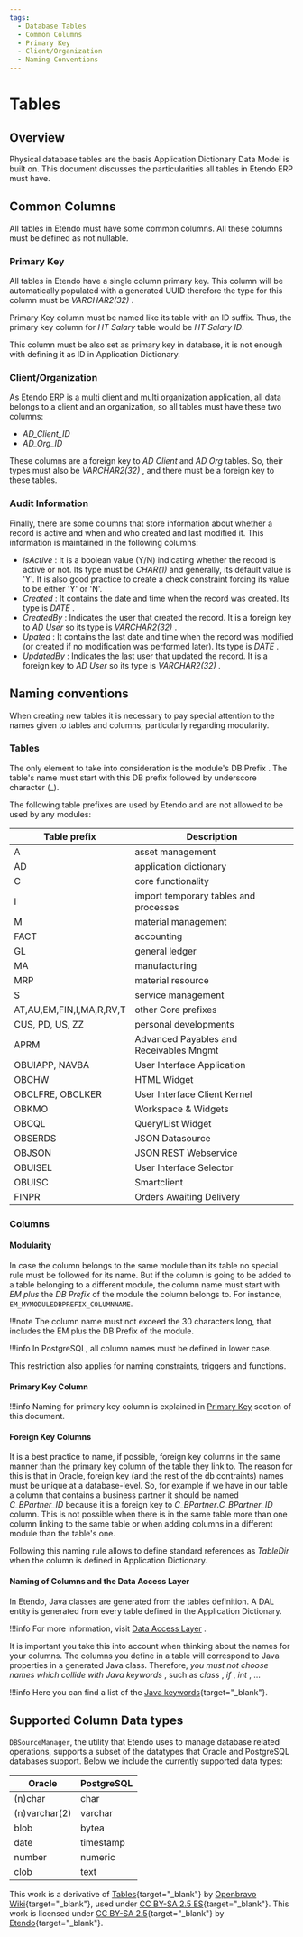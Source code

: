 ```yaml
---
tags: 
  - Database Tables
  - Common Columns
  - Primary Key
  - Client/Organization
  - Naming Conventions
---
```

#  Tables

  
##  Overview

Physical database tables are the basis  Application Dictionary Data Model  is
built on. This document discusses the particularities all tables in Etendo
ERP must have.

##  Common Columns

All tables in Etendo must have some common columns. All these columns
must be defined as not nullable.

###  Primary Key

All tables in Etendo have a single column primary key. This column will
be automatically populated with a generated  UUID  therefore the type for this
column must be _VARCHAR2(32)_ .

Primary Key column must be named like its table with an ID suffix. Thus, the
primary key column for *HT Salary* table would be *HT Salary ID*.

This column must be also set as primary key in database, it is not enough with
defining it as ID in Application Dictionary.

###  Client/Organization

As Etendo ERP is a [multi client and multi organization](/developer-guide/etendo-classic/concepts/.Multi_Client_and_Multi_Org/?h=multi) application, all
data belongs to a client and an organization, so all tables must have these
two columns:

  * _AD_Client_ID_
  * _AD_Org_ID_

These columns are a foreign key to *AD Client*  and  *AD Org*  tables. So, their
types must also be *VARCHAR2(32)* , and there must be a foreign key to these
tables.

###  Audit Information

Finally, there are some columns that store information about whether a record
is active and when and who created and last modified it. This information is
maintained in the following columns:

  * _IsActive_ : It is a boolean value (Y/N) indicating whether the record is active or not. Its type must be _CHAR(1)_ and generally, its default value is 'Y'. It is also good practice to create a check constraint forcing its value to be either 'Y' or 'N'. 
  * _Created_ : It contains the date and time when the record was created. Its type is _DATE_ . 
  * _CreatedBy_ : Indicates the user that created the record. It is a foreign key to  *AD User*  so its type is _VARCHAR2(32)_ . 
  * _Upated_ : It contains the last date and time when the record was modified (or created if no modification was performed later). Its type is _DATE_ . 
  * _UpdatedBy_ : Indicates the last user that updated the record. It is a foreign key to  *AD User*  so its type is _VARCHAR2(32)_ . 

##  Naming conventions

When creating new tables it is necessary to pay special attention to the names
given to tables and columns, particularly regarding modularity.

###  Tables

The only element to take into consideration is the module's  DB Prefix  . The
table's name must start with this DB prefix followed by underscore character
(_).

The following table prefixes are used by Etendo and are not allowed to be
used by any modules:

  

Table prefix  |  Description  
---|---  
A  |  asset management  
AD  |  application dictionary  
C  |  core functionality  
I  |  import temporary tables and processes  
M  |  material management  
FACT  |  accounting  
GL  |  general ledger  
MA  |  manufacturing  
MRP  |  material resource  
S  |  service management  
AT,AU,EM,FIN,I,MA,R,RV,T  |  other Core prefixes  
CUS, PD, US, ZZ  |  personal developments  
APRM  |  Advanced Payables and Receivables Mngmt  
OBUIAPP, NAVBA  |  User Interface Application  
OBCHW  |  HTML Widget  
OBCLFRE, OBCLKER  |  User Interface Client Kernel  
OBKMO  |  Workspace & Widgets  
OBCQL  |  Query/List Widget  
OBSERDS  |  JSON Datasource  
OBJSON  |  JSON REST Webservice  
OBUISEL  |  User Interface Selector  
OBUISC  |  Smartclient  
FINPR  |  Orders Awaiting Delivery  
  
###  Columns

####  Modularity

In case the column belongs to the same module than its table no special rule
must be followed for its name. But if the column is going to be added to a
table belonging to a different module, the column name must start with *EM 
plus* the *DB Prefix* of the module the column belongs to. For instance,
`EM_MYMODULEDBPREFIX_COLUMNNAME`.

!!!note
    The column name must not exceed the 30 characters long, that includes the
    EM plus the DB Prefix of the module.

!!!info
    In PostgreSQL, all column names must be defined in lower case.  
  

  
This restriction also applies for naming constraints, triggers and functions.

####  Primary Key Column

!!!info
    Naming for primary key column is explained in [Primary Key](/developer-guide/etendo-classic/concepts/.Tables/?h=tables#primary-key-column) section of this document.

####  Foreign Key Columns

It is a best practice to name, if possible, foreign key columns in the same
manner than the primary key column of the table they link to. The reason for
this is that in Oracle, foreign key (and the rest of the db contraints) names
must be unique at a database-level. So, for example if we have in our table a
column that contains a business partner it should be named *C_BPartner_ID*
because it is a foreign key to  *C_BPartner*.*C_BPartner_ID* column. This is
not possible when there is in the same table more than one column linking to the
same table or when adding columns in a different module than the table's one.

Following this naming rule allows to define standard references as *TableDir*
when the column is defined in Application Dictionary.

####  Naming of Columns and the Data Access Layer

In Etendo, Java classes are generated from the tables definition. A DAL
entity is generated from every table defined in the Application Dictionary.

!!!info
    For more information, visit [Data Access Layer](/developer-guide/etendo-classic/concepts/Data_Access_Layer/) .

It is important you take this into account when thinking about the names for
your columns. The columns you define in a table will correspond to Java
properties in a generated Java class. Therefore, *you must not choose names
which collide with Java keywords* , such as *class* , *if* , *int* , ...

!!!info
    Here you can find a list of the [Java keywords](https://docs.oracle.com/javase/tutorial/java/nutsandbolts/_keywords.html){target="\_blank"}.

##  Supported Column Data types

`DBSourceManager`, the utility that Etendo uses to manage database related
operations, supports a subset of the datatypes that Oracle and PostgreSQL
databases support. Below we include the currently supported data types:

  

Oracle  |  PostgreSQL  
---|---  
(n)char  |  char  
(n)varchar(2)  |  varchar  
blob  |  bytea  
date  |  timestamp  
number  |  numeric  
clob  |  text  
  




  
This work is a derivative of [Tables](http://wiki.openbravo.com/wiki/Tables){target="\_blank"} by [Openbravo Wiki](http://wiki.openbravo.com/wiki/Welcome_to_Openbravo){target="\_blank"}, used under [CC BY-SA 2.5 ES](https://creativecommons.org/licenses/by-sa/2.5/es/){target="\_blank"}. This work is licensed under [CC BY-SA 2.5](https://creativecommons.org/licenses/by-sa/2.5/){target="\_blank"} by [Etendo](https://etendo.software){target="\_blank"}.


